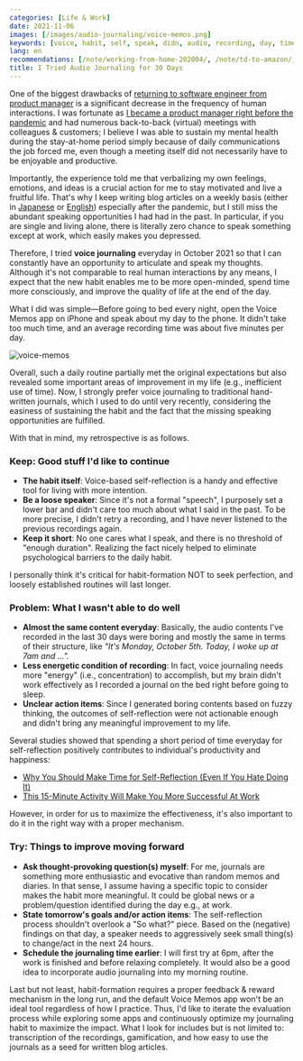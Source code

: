 ```yaml
---
categories: [Life & Work]
date: 2021-11-06
images: [/images/audio-journaling/voice-memos.png]
keywords: [voice, habit, self, speak, didn, audio, recording, day, time, action]
lang: en
recommendations: [/note/working-from-home-202004/, /note/td-to-amazon/, /note/stop-drinking-alone/]
title: I Tried Audio Journaling for 30 Days
---
```

 
One of the biggest drawbacks of [returning to software engineer from product manager](/note/td-to-amazon/) is a significant decrease in the frequency of human interactions. I was fortunate as [I became a product manager right before the pandemic](/note/becoming-a-product-manager/) and had numerous back-to-back (virtual) meetings with colleagues & customers; I believe I was able to sustain my mental health during the stay-at-home period simply because of daily communications the job forced me, even though a meeting itself did not necessarily have to be enjoyable and productive.
 
Importantly, the experience told me that verbalizing my own feelings, emotions, and ideas is a crucial action for me to stay motivated and live a fruitful life. That's why I keep writing blog articles on a weekly basis (either in [Japanese](/ja/note/) or [English](/note/)) especially after the pandemic, but I still miss the abundant speaking opportunities I had had in the past. In particular, if you are single and living alone, there is literally zero chance to speak something except at work, which easily makes you depressed.
 
Therefore, I tried **voice journaling** everyday in October 2021 so that I can constantly have an opportunity to articulate and speak my thoughts. Although it's not comparable to real human interactions by any means, I expect that the new habit enables me to be more open-minded, spend time more consciously, and improve the quality of life at the end of the day.
 
What I did was simple&mdash;Before going to bed every night, open the Voice Memos app on iPhone and speak about my day to the phone. It didn't take too much time, and an average recording time was about five minutes per day. 

![voice-memos](/images/audio-journaling/voice-memos.png)

Overall, such a daily routine partially met the original expectations but also revealed some important areas of improvement in my life (e.g., inefficient use of time). Now, I strongly prefer voice journaling to traditional hand-written journals, which I used to do until very recently, considering the easiness of sustaining the habit and the fact that the missing speaking opportunities are fulfilled.
 
With that in mind, my retrospective is as follows.
 
### Keep: Good stuff I'd like to continue
 
- **The habit itself**: Voice-based self-reflection is a handy and effective tool for living with more intention.
- **Be a loose speaker**: Since it's not a formal "speech", I purposely set a lower bar and didn't care too much about what I said in the past. To be more precise, I didn't retry a recording, and I have never listened to the previous recordings again.
- **Keep it short**: No one cares what I speak, and there is no threshold of "enough duration". Realizing the fact nicely helped to eliminate psychological barriers to the daily habit.
 
I personally think it's critical for habit-formation NOT to seek perfection, and loosely established routines will last longer.
 
### Problem: What I wasn't able to do well
 
- **Almost the same content everyday**: Basically, the audio contents I've recorded in the last 30 days were boring and mostly the same in terms of their structure, like *"It's Monday, October 5th. Today, I woke up at 7am and ...".*
- **Less energetic condition of recording**: In fact, voice journaling needs more "energy" (i.e., concentration) to accomplish, but my brain didn't work effectively as I recorded a journal on the bed right before going to sleep.
- **Unclear action items**: Since I generated boring contents based on fuzzy thinking, the outcomes of self-reflection were not actionable enough and didn't bring any meaningful improvement to my life.
 
Several studies showed that spending a short period of time everyday for self-reflection positively contributes to individual's productivity and happiness:
 
- [Why You Should Make Time for Self-Reflection (Even If You Hate Doing It)](https://hbr.org/2017/03/why-you-should-make-time-for-self-reflection-even-if-you-hate-doing-it)
- [This 15-Minute Activity Will Make You More Successful At Work](https://www.businessinsider.com/this-15-minute-activity-will-make-you-more-successful-at-work-2014-5)
 
However, in order for us to maximize the effectiveness, it's also important to do it in the right way with a proper mechanism.
 
### Try: Things to improve moving forward
 
- **Ask thought-provoking question(s) myself**: For me, journals are something more enthusiastic and evocative than random memos and diaries. In that sense, I assume having a specific topic to consider makes the habit more meaningful. It could be global news or a problem/question identified during the day e.g., at work.
- **State tomorrow's goals and/or action items**: The self-reflection process shouldn't overlook a "So what?" piece. Based on the (negative) findings on that day, a speaker needs to aggressively seek small thing(s) to change/act in the next 24 hours.
- **Schedule the journaling time earlier**: I will first try at 6pm, after the work is finished and before relaxing completely. It would also be a good idea to incorporate audio journaling into my morning routine.
 
Last but not least, habit-formation requires a proper feedback & reward mechanism in the long run, and the default Voice Memos app won't be an ideal tool regardless of how I practice. Thus, I'd like to iterate the evaluation process while exploring some apps and continuously optimize my journaling habit to maximize the impact. What I look for includes but is not limited to: transcription of the recordings, gamification, and how easy to use the journals as a seed for written blog articles.